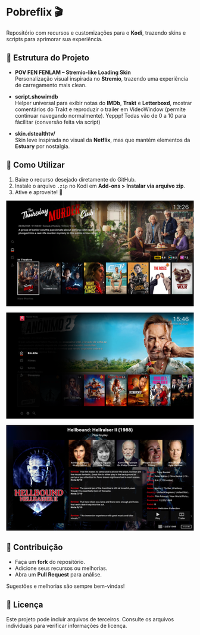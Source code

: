 # Pobreflix 🎬

Repositório com recursos e customizações para o **Kodi**, trazendo skins e scripts para aprimorar sua experiência.

## 📂 Estrutura do Projeto

- **POV FEN FENLAM – Stremio-like Loading Skin**  
  Personalização visual inspirada no **Stremio**, trazendo uma experiência de carregamento mais clean.

- **script.showimdb**  
  Helper universal para exibir notas do **IMDb**, **Trakt** e **Letterboxd**, mostrar comentários do Trakt e reproduzir o trailer em VideoWindow (permite continuar navegando normalmente). Yeppp! Todas vão de 0 a 10 para fácilitar (conversão feita via script)

- **skin.dstealthtv/**  
  Skin leve inspirada no visual da **Netflix**, mas que mantém elementos da **Estuary** por nostalgia.

## 🚀 Como Utilizar

1. Baixe o recurso desejado diretamente do GitHub.  
2. Instale o arquivo `.zip` no Kodi em **Add-ons > Instalar via arquivo zip**.  
3. Ative e aproveite! 🎉

![Tela de Inicial da Skin](screenshots/1.png)

![Menu](screenshots/2.png)

![Reviews](screenshots/3.png)

## 🤝 Contribuição

- Faça um **fork** do repositório.  
- Adicione seus recursos ou melhorias.  
- Abra um **Pull Request** para análise.  

Sugestões e melhorias são sempre bem-vindas!

## 📜 Licença

Este projeto pode incluir arquivos de terceiros. Consulte os arquivos individuais para verificar informações de licença.

